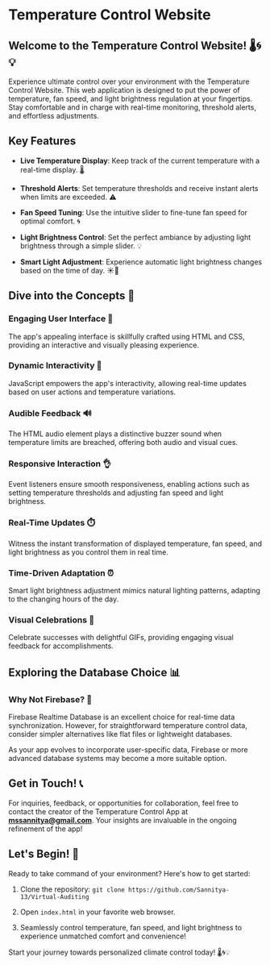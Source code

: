 # Temperature Control Website

## Welcome to the Temperature Control Website! 🌡️🌀💡


Experience ultimate control over your environment with the Temperature Control Website. This web application is designed to put the power of temperature, fan speed, and light brightness regulation at your fingertips. Stay comfortable and in charge with real-time monitoring, threshold alerts, and effortless adjustments.

## Key Features

- **Live Temperature Display**: Keep track of the current temperature with a real-time display. 🌡️

- **Threshold Alerts**: Set temperature thresholds and receive instant alerts when limits are exceeded. ⚠️

- **Fan Speed Tuning**: Use the intuitive slider to fine-tune fan speed for optimal comfort. 🌀

- **Light Brightness Control**: Set the perfect ambiance by adjusting light brightness through a simple slider. 💡

- **Smart Light Adjustment**: Experience automatic light brightness changes based on the time of day. ☀️🌙

## Dive into the Concepts 🚀

### Engaging User Interface 🎨
The app's appealing interface is skillfully crafted using HTML and CSS, providing an interactive and visually pleasing experience.

### Dynamic Interactivity 🔄
JavaScript empowers the app's interactivity, allowing real-time updates based on user actions and temperature variations.

### Audible Feedback 🔊
The HTML audio element plays a distinctive buzzer sound when temperature limits are breached, offering both audio and visual cues.

### Responsive Interaction 👌
Event listeners ensure smooth responsiveness, enabling actions such as setting temperature thresholds and adjusting fan speed and light brightness.

### Real-Time Updates ⏱️
Witness the instant transformation of displayed temperature, fan speed, and light brightness as you control them in real time.

### Time-Driven Adaptation ⏰
Smart light brightness adjustment mimics natural lighting patterns, adapting to the changing hours of the day.

### Visual Celebrations 🎉
Celebrate successes with delightful GIFs, providing engaging visual feedback for accomplishments.

## Exploring the Database Choice 📊

### Why Not Firebase? 🤔
Firebase Realtime Database is an excellent choice for real-time data synchronization. However, for straightforward temperature control data, consider simpler alternatives like flat files or lightweight databases.

As your app evolves to incorporate user-specific data, Firebase or more advanced database systems may become a more suitable option.

## Get in Touch! 📞

For inquiries, feedback, or opportunities for collaboration, feel free to contact the creator of the Temperature Control App at **mssannitya@gmail.com**. Your insights are invaluable in the ongoing refinement of the app!

## Let's Begin! 🚀

Ready to take command of your environment? Here's how to get started:

1. Clone the repository: `git clone https://github.com/Sannitya-13/Virtual-Auditing`

2. Open `index.html` in your favorite web browser.

3. Seamlessly control temperature, fan speed, and light brightness to experience unmatched comfort and convenience!

Start your journey towards personalized climate control today! 🌡️🌀💡

